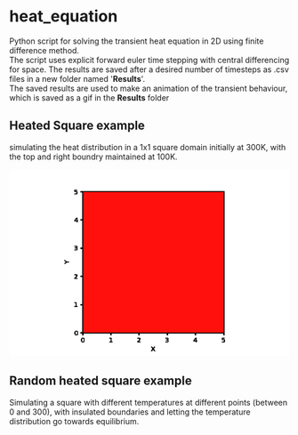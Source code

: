 # heat_equation
Python script for solving the transient heat equation in 2D using finite difference method.  
The script uses explicit forward euler time stepping with central differencing for space. The results are saved after a desired number of timesteps as .csv files in a new folder named '__Results__'.  
The saved results are used to make an animation of the transient behaviour, which is saved as a gif in the __Results__ folder

## Heated Square example
simulating the heat distribution in a 1x1 square domain initially at 300K, with the top and right boundry maintained at 100K.  

![](https://github.com/subhamkd/heat_equation/blob/main/Results/Result.gif)

## Random heated square example
Simulating a square with different temperatures at different points (between 0 and 300), with insulated boundaries and letting the temperature distribution go towards equilibrium.
